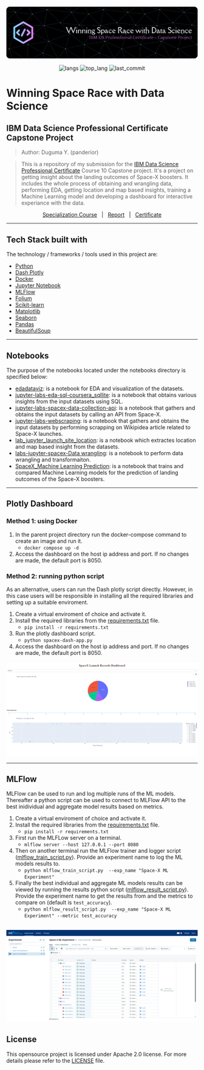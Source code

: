 ![Header](./assets/ibm_ds-github-banner.png)
<p align="center">
    <img src="https://img.shields.io/github/languages/count/panderior/IBM-DS-Capstone-proj" alt="langs" />
    <img src="https://img.shields.io/github/languages/top/panderior/IBM-DS-Capstone-proj" alt="top_lang" />
    <img src="https://img.shields.io/github/last-commit/panderior/IBM-DS-Capstone-proj" alt="last_commit" />
</p>

# Winning Space Race with Data Science
## IBM Data Science Professional Certificate Capstone Project
> Author: Duguma Y. (panderior)

> This is a repository of my submission for the [IBM Data Science Professional Certificate](https://www.coursera.org/professional-certificates/ibm-data-science) Course 10 Capstone project. It's a project on getting insight about the landing outcomes of Space-X boosters.
> It includes the whole process of obtaining and wrangling data, performing EDA, getting location and map based insights, training a Machine Learning model and developing a dashboard for interactive experiance with the data.

<p align="center">
    <a href="https://www.coursera.org/professional-certificates/ibm-data-science">Specialization Course</a> &nbsp; | &nbsp;
    <a href="https://github.com/panderior/IBM-DS-Capstone-proj/blob/main/report/ds-capstone-report-coursera.pdf">Report</a> &nbsp; | &nbsp;
    <a href="https://www.coursera.org/account/accomplishments/professional-cert/X3QNM59QZ3LJ">Certificate</a>
</p>

---
## Tech Stack built with
The technology / frameworks / tools used in this project are:
- [Python](https://www.python.org/downloads/)
- [Dash Plotly](https://dash.plotly.com/)
- [Docker](https://www.docker.com/)
- [Jupyter Notebook](https://jupyter.org/)
- [MLFlow](https://mlflow.org/)
- [Folium](https://python-visualization.github.io/folium/latest/)
- [Scikit-learn](https://scikit-learn.org/stable/)
- [Matplotlib](https://matplotlib.org/)
- [Seaborn](https://seaborn.pydata.org/)
- [Pandas](https://pandas.pydata.org/)
- [BeautifulSoup](https://pypi.org/project/beautifulsoup4/)

---
## Notebooks
The purpose of the notebooks located under the notebooks directory is specified below:
- [edadataviz](./notebooks/edadataviz.ipynb): is a notebook for EDA and visualization of the datasets.
- [jupyter-labs-eda-sql-coursera_sqllite](./notebooks/jupyter-labs-eda-sql-coursera_sqllite.ipynb): is a notebook that obtains various insights from the input datasets using SQL.
- [jupyter-labs-spacex-data-collection-api](./notebooks/jupyter-labs-spacex-data-collection-api.ipynb): is a notebook that gathers and obtains the input datasets by calling an API from Space-X.
- [jupyter-labs-webscraping](./notebooks/jupyter-labs-webscraping.ipynb): is a notebook that gathers and obtains the input datasets by performing scrapping on Wikipidea article related to Space-X launches. 
- [lab_jupyter_launch_site_location](./notebooks/lab_jupyter_launch_site_location.ipynb): is a notebook which extractes location and map based insight from the datasets.
- [labs-jupyter-spacex-Data wrangling](./notebooks/labs-jupyter-spacex-Data%20wrangling.ipynb): is a notebook to perform data wrangling and transformaiton.
- [SpaceX_Machine Learning Prediction](./notebooks/SpaceX_Machine%20Learning%20Prediction.ipynb): is a notebook that trains and compared Machine Learning models for the prediction of landing outcomes of the Space-X boosters.

---
## Plotly Dashboard
### Method 1: using Docker
1. In the parent project directory run the docker-compose command to create an image and run it.
    - `docker compose up -d`
2. Access the dashboard on the host ip address and port. If no changes are made, the default port is 8050.

### Method 2: running python script
As an alternative, users can run the Dash plotly script directly. However, in this case users will be responsible in installing all the required libraries and setting up a suitable enviroment.
1. Create a virtual enviroment of choice and activate it.
2. Install the required libraries from the [requirements.txt](./requirements.txt) file.
    - `pip install -r requirements.txt`
3. Run the plotly dashboard script.
    - `python spacex-dash-app.py`
4. Access the dashboard on the host ip address and port. If no changes are made, the default port is 8050.

![Dash Plotly Plotly](./assets/Plotly%20Dashboard%20All.png)

---
## MLFlow
MLFlow can be used to run and log multiple runs of the ML models. Thereafter a python script can be used to connect to MLFlow API to the best inidividual and aggregate model results based on metrics.
1. Create a virtual enviroment of choice and activate it.
2. Install the required libraries from the [requirements.txt](./requirements.txt) file.
    - `pip install -r requirements.txt`
3. First run the MLFLow server on a terminal.
    - `mlflow server --host 127.0.0.1 --port 8080`
4. Then on another terminal run the MLFlow trainer and logger script ([mlflow_train_script.py](./mlflow_train_script.py)). Provide an experiment name to log the ML models results to.
    - `python mlflow_train_script.py  --exp_name "Space-X ML Experiment"`
3. Finally the best individual and aggregate ML models results can be viewed by running the results python script ([mlflow_result_script.py](./mlflow_result_script.py)). Provide the experiment name to get the results from and the metrics to compare on (default is `test_accuracy`).
    - `python mlflow_result_script.py  --exp_name "Space-X ML Experiment" --metric test_accuracy`

![MLFlow UI](./assets/MLFlow_UI.png)
---
## License
This opensource project is licensed under Apache 2.0 license. For more details please refer to the [LICENSE](./LICENSE.md)
file.